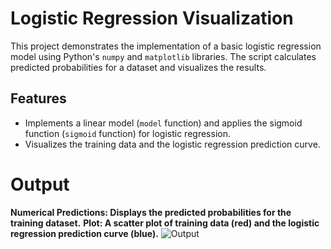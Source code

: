 # Logistic Regression Visualization

This project demonstrates the implementation of a basic logistic regression model using Python's `numpy` and `matplotlib` libraries. The script calculates predicted probabilities for a dataset and visualizes the results.

## Features

- Implements a linear model (`model` function) and applies the sigmoid function (`sigmoid` function) for logistic regression.
- Visualizes the training data and the logistic regression prediction curve.

# Output
**Numerical Predictions: Displays the predicted probabilities for the training dataset.**
**Plot: A scatter plot of training data (red) and the logistic regression prediction curve (blue).**
![Output](https://github.com/user-attachments/assets/3474176e-c446-413c-8686-4fa3024da5aa)

